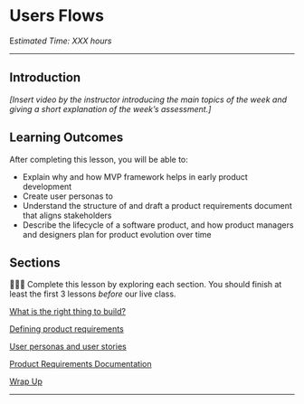 # Users Flows

E*stimated Time: XXX hours*

---

## Introduction

*[Insert video by the instructor introducing the main topics of the week and giving a short explanation of the week’s assessment.]*


## **Learning Outcomes**

After completing this lesson, you will be able to:

- Explain why and how MVP framework helps in early product development 
- Create user personas to 
- Understand the structure of and draft a product requirements document that aligns stakeholders 
- Describe the lifecycle of a software product, and how product managers and designers plan for product evolution over time




## Sections

<aside>

👩🏿‍🏫 Complete this lesson by exploring each section. You should finish at least the first 3 lessons _before_ our live class.

</aside>

[What is the right thing to build?]()

[Defining product requirements]()

[User personas and user stories]()

[Product Requirements Documentation]()

[Wrap Up]()

---
